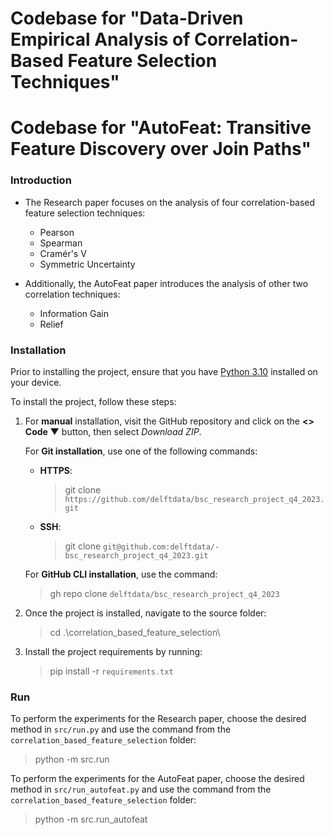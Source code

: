 # Codebase for "Data-Driven Empirical Analysis of Correlation-Based Feature Selection Techniques"
# Codebase for "AutoFeat: Transitive Feature Discovery over Join Paths"

### Introduction
* The Research paper focuses on the analysis of four correlation-based feature selection techniques:
   * Pearson
   * Spearman
   * Cramér's V
   * Symmetric Uncertainty

* Additionally, the AutoFeat paper introduces the analysis of other two correlation techniques:
   * Information Gain
   * Relief

### Installation
Prior to installing the project, ensure that you have
[Python 3.10](https://www.python.org/downloads/release/python-3100/) installed on your device.

To install the project, follow these steps:
1. For **manual** installation, visit the GitHub repository and click on the **<> Code ▼** button,
   then select _Download ZIP_.

    For **Git installation**, use one of the following commands:
    - **HTTPS**:
        > git clone `https://github.com/delftdata/bsc_research_project_q4_2023.git`
    - **SSH**:
        > git clone `git@github.com:delftdata/- bsc_research_project_q4_2023.git`

    For **GitHub CLI installation**, use the command:
    > gh repo clone `delftdata/bsc_research_project_q4_2023`

2. Once the project is installed, navigate to the source folder:
    > cd .\correlation_based_feature_selection\

3. Install the project requirements by running:
    > pip install -r `requirements.txt`

### Run

To perform the experiments for the Research paper, choose the desired method in `src/run.py` and use the command from the `correlation_based_feature_selection` folder:
   > python -m src.run

To perform the experiments for the AutoFeat paper, choose the desired method in `src/run_autofeat.py` and use the command from the `correlation_based_feature_selection` folder:
   > python -m src.run_autofeat
